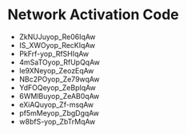 # Network Activation Code
* ZkNUJuyop_Re06IqAw
* IS_XWOyop_RecKIqAw
* PkFrf-yop_RfSHIqAw
* 4mSaTOyop_RfUpQqAw
* le9XNeyop_ZeozEqAw
* NBc2POyop_Ze79wqAw
* YdFOQeyop_ZeBpIqAw
* 6WMlBuyop_ZeAB0qAw
* eXiAQuyop_Zf-msqAw
* pf5mMeyop_ZbgDgqAw
* w8bfS-yop_ZbTrMqAw